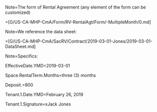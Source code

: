 Note=The form of Rental Agreement (any element of the form can be customized)

=[G/US-CA-MHP-CmA/Form/RV-RentalAgt/Form/-MultipleMonth/0.md]

Note=We reference the data sheet:

=[G/US-CA-MHP-CmA/SacRV/Contract/2019-03-01-Jones/2019-03-01-DataSheet.md]

Note=Specifics:

EffectiveDate.YMD=2019-03-01

Space.RentalTerm.Months=three (3) months

Deposit.$=$800

Tenant.1.Date.YMD=February 26, 2019

Tenant.1.Signature=xJack Jones